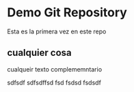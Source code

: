 # Demo Git Repository

Esta es la primera vez en este repo

## cualquier cosa
cualqueir texto complememntario


sdfsdf
sdfsdffsd
fsd
fsdsd
fsdsdf